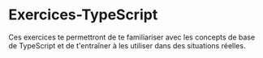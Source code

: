 # Exercices-TypeScript
Ces exercices te permettront de te familiariser avec les concepts de base de TypeScript et de t'entraîner à les utiliser dans des situations réelles.
